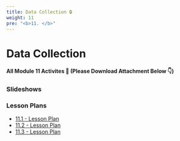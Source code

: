 ```yaml
---
title: Data Collection 🔒
weight: 11
pre: "<b>11. </b>"
---
```


# Data Collection

#### All Module 11 Activites  📂 (Please Download Attachment Below 👇) 

### Slideshows


### Lesson Plans

* [11.1 - Lesson Plan](./activities/day-01)
* [11.2 - Lesson Plan](./activities/day-02)
* [11.3 - Lesson Plan](./activities/day-03)